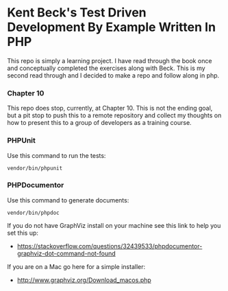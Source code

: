 Kent Beck's Test Driven Development By Example Written In PHP 
==

This repo is simply a learning project. I have read through the book once and conceptually completed the exercises along with Beck. This is my second read through and I decided to make a repo and follow along in php.

### Chapter 10

This repo does stop, currently, at Chapter 10. This is not the ending goal, but a pit stop to push this to a remote repository and collect my thoughts on how to present this to a group of developers as a training course.

### PHPUnit

Use this command to run the tests:

```
vendor/bin/phpunit
```

### PHPDocumentor

Use this command to generate documents:

```
vendor/bin/phpdoc
```

If you do not have GraphViz install on your machine see this link to help you set this up:

* https://stackoverflow.com/questions/32439533/phpdocumentor-graphviz-dot-command-not-found

If you are on a Mac go here for a simple installer:

* http://www.graphviz.org/Download_macos.php